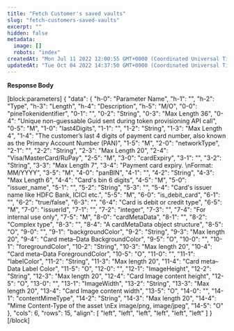 ```yaml
---
title: "Fetch Customer's saved vaults"
slug: "fetch-customers-saved-vaults"
excerpt: ""
hidden: false
metadata: 
  image: []
  robots: "index"
createdAt: "Mon Jul 11 2022 12:00:55 GMT+0000 (Coordinated Universal Time)"
updatedAt: "Tue Oct 04 2022 14:37:50 GMT+0000 (Coordinated Universal Time)"
---
```

**Response Body** 

[block:parameters]
{
  "data": {
    "h-0": "Parameter Name",
    "h-1": "",
    "h-2": "Type",
    "h-3": "Length",
    "h-4": "Description",
    "h-5": "M/O",
    "0-0": "pineTokenidentifier",
    "0-1": "",
    "0-2": "String",
    "0-3": "Max Length 36",
    "0-4": "Unique non-guessable Guid sent during token provisioning API call",
    "0-5": "M",
    "1-0": "last4Digits",
    "1-1": "",
    "1-2": "String",
    "1-3": "Max Length 4",
    "1-4": "The customer’s last 4 digits of payment card number, also known as the Primary Account Number (PAN)",
    "1-5": "M",
    "2-0": "networkType",
    "2-1": "",
    "2-2": "String",
    "2-3": "Max Length 20",
    "2-4": "Visa/MasterCard/RuPay",
    "2-5": "M",
    "3-0": "cardExpiry",
    "3-1": "",
    "3-2": "String",
    "3-3": "Max Length 7",
    "3-4": "Payment card expiry.  \nFormat: MM/YYYY",
    "3-5": "M",
    "4-0": "panBIN",
    "4-1": "",
    "4-2": "String",
    "4-3": "Max Length 6",
    "4-4": "Card's bin 6 digits",
    "4-5": "M",
    "5-0": "issuer_name",
    "5-1": "",
    "5-2": "String",
    "5-3": "",
    "5-4": "Card's issuer name like HDFC Bank, ICICI etc.",
    "5-5": "M",
    "6-0": "is_debit_card",
    "6-1": "",
    "6-2": "true/false",
    "6-3": "",
    "6-4": "Card is debit or credit type",
    "6-5": "M",
    "7-0": "issuerId",
    "7-1": "",
    "7-2": "integer",
    "7-3": "",
    "7-4": "For internal use only",
    "7-5": "M",
    "8-0": "cardMetaData",
    "8-1": "",
    "8-2": "Complex type",
    "8-3": "",
    "8-4": "A cardMetaData object structure",
    "8-5": "O",
    "9-0": "",
    "9-1": "backgroundColor",
    "9-2": "String",
    "9-3": "Max length 20",
    "9-4": "Card meta–Data BackgroundColor",
    "9-5": "O",
    "10-0": "",
    "10-1": "foregroundColor",
    "10-2": "String",
    "10-3": "Max length 20",
    "10-4": "Card meta–Data ForegroundColor",
    "10-5": "O",
    "11-0": "",
    "11-1": "labelColor",
    "11-2": "String",
    "11-3": "Max length 20",
    "11-4": "Card meta–Data Label Color",
    "11-5": "O",
    "12-0": "",
    "12-1": "ImageHeight",
    "12-2": "String",
    "12-3": "Max length 20",
    "12-4": "Card Image content height",
    "12-5": "O",
    "13-0": "",
    "13-1": "ImageWidth",
    "13-2": "String",
    "13-3": "Max length 20",
    "13-4": "Card Image content width",
    "13-5": "O",
    "14-0": "",
    "14-1": "contentMimeType",
    "14-2": "String",
    "14-3": "Max length 20",
    "14-4": "Mime Content-Type of the asset  \nEx image/png, image/jpeg",
    "14-5": "O"
  },
  "cols": 6,
  "rows": 15,
  "align": [
    "left",
    "left",
    "left",
    "left",
    "left",
    "left"
  ]
}
[/block]
